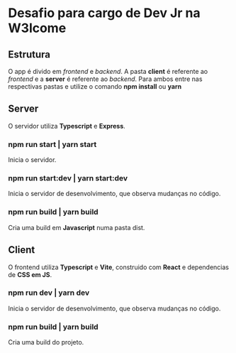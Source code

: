 # Desafio para cargo de Dev Jr na W3lcome

## Estrutura

O app é divido em _frontend_ e _backend_. A pasta **client** é referente ao _frontend_ e a **server** é referente ao _backend_.
Para ambos entre nas respectivas pastas e utilize o comando **npm install** ou **yarn**

## Server

O servidor utiliza **Typescript** e **Express**.

### npm run start | yarn start

Inicia o servidor.

### npm run start:dev | yarn start:dev

Inicia o servidor de desenvolvimento, que observa mudanças no código.

### npm run build | yarn build

Cria uma build em **Javascript** numa pasta dist.

## Client

O frontend utiliza **Typescript** e **Vite**, construido com **React** e dependencias de **CSS em JS**.

### npm run dev | yarn dev

Inicia o servidor de desenvolvimento, que observa mudanças no código.

### npm run build | yarn build

Cria uma build do projeto.

